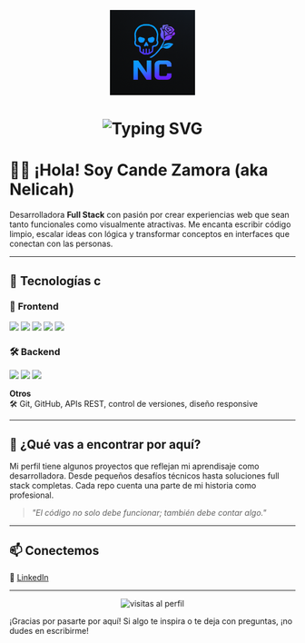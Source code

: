 <p align="center">
  <img src="logo.png" width="150" alt="Nelicah logo" />
</p>

<h1 align="center">
  <img src="https://readme-typing-svg.demolab.com?font=Fira+Code&size=28&pause=1000&center=true&vCenter=true&width=435&lines=Hola%2C+soy+Cande+Zamora+(Nelicah);Full+Stack+Developer+creativa;Apasionada+por+el+código+y+el+detalle" alt="Typing SVG" />
</h1>

# 👩‍💻 ¡Hola! Soy Cande Zamora (aka Nelicah)

Desarrolladora **Full Stack** con pasión por crear experiencias web que sean tanto funcionales como visualmente atractivas. Me encanta escribir código limpio, escalar ideas con lógica y transformar conceptos en interfaces que conectan con las personas.

---

## 🧠 Tecnologías c

### 🎨 **Frontend**

<p>
  <img src="https://img.shields.io/badge/HTML5-E34F26?style=for-the-badge&logo=html5&logoColor=white"/>
  <img src="https://img.shields.io/badge/CSS3-1572B6?style=for-the-badge&logo=css3&logoColor=white"/>
  <img src="https://img.shields.io/badge/Sass-CC6699?style=for-the-badge&logo=sass&logoColor=white"/>
  <img src="https://img.shields.io/badge/JavaScript-F7DF1E?style=for-the-badge&logo=javascript&logoColor=black"/>
  <img src="https://img.shields.io/badge/React-61DAFB?style=for-the-badge&logo=react&logoColor=black"/>
</p>

### 🛠 **Backend**

<p>
  <img src="https://img.shields.io/badge/Node.js-339933?style=for-the-badge&logo=node.js&logoColor=white"/>
  <img src="https://img.shields.io/badge/Express.js-000000?style=for-the-badge&logo=express&logoColor=white"/>
  <img src="https://img.shields.io/badge/MySQL-4479A1?style=for-the-badge&logo=mysql&logoColor=white"/>
</p>


**Otros**  
🛠️ Git, GitHub, APIs REST, control de versiones, diseño responsive

---

## 🚀 ¿Qué vas a encontrar por aquí?

Mi perfil tiene algunos proyectos que reflejan mi aprendisaje como desarrolladora. Desde pequeños desafíos técnicos hasta soluciones full stack completas. Cada repo cuenta una parte de mi historia como profesional.

> *"El código no solo debe funcionar; también debe contar algo."*

---

## 📫 Conectemos

🔗 [LinkedIn](www.linkedin.com/in/cande-zamora-125301349)

---

<p align="center">
  <img src="https://komarev.com/ghpvc/?username=nelicah&label=Visitas&color=blue&style=flat" alt="visitas al perfil"/>
</p>

¡Gracias por pasarte por aquí! Si algo te inspira o te deja con preguntas, ¡no dudes en escribirme!
